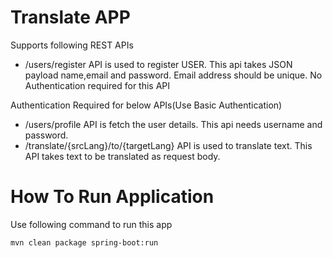 # Translate APP
Supports following REST APIs 
- /users/register API is used to register USER. This api takes JSON payload name,email and password. Email address should be unique. No Authentication required for this API

Authentication Required for below APIs(Use Basic Authentication)
- /users/profile API is fetch the user details. This api needs username and password.    
- /translate/{srcLang}/to/{targetLang} API is used to translate text. This API takes text to be translated as request body.


# How To Run Application
Use following command to run this app
```
mvn clean package spring-boot:run
```
    
